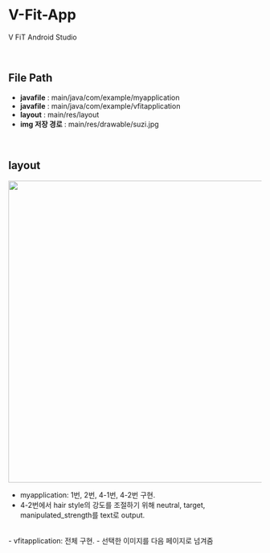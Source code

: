 # V-Fit-App
V FiT Android Studio

<br>

## File Path

- <b>javafile</b> : main/java/com/example/myapplication
- <b>javafile</b> : main/java/com/example/vfitapplication
- <b>layout</b> : main/res/layout
- <b>img 저장 경로</b> : main/res/drawable/suzi.jpg

<br>

## layout
<img src="https://github.com/VIP-Projects/V-Fit-App/assets/62223905/a5cef999-7db2-471b-98a3-898d8fe084ac" style="width:600px">

- myapplication: 1번, 2번, 4-1번, 4-2번 구현.
- 4-2번에서 hair style의 강도를 조절하기 위해 neutral, target, manipulated_strength를 text로 output.
<br>
- vfitapplication: 전체 구현.
- 선택한 이미지를 다음 페이지로 넘겨줌
